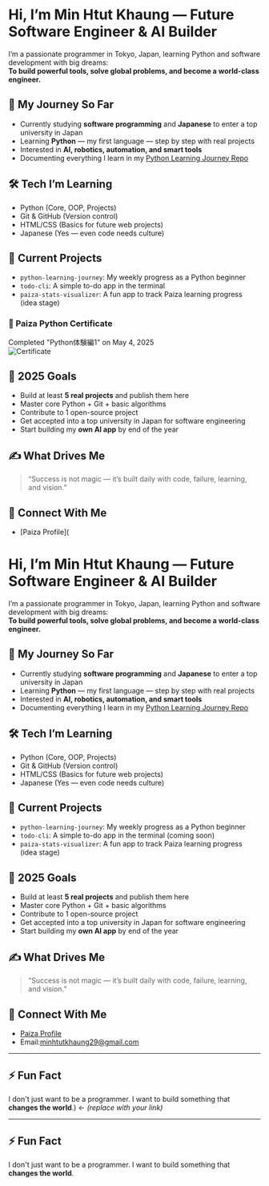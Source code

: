 # Hi, I’m Min Htut Khaung — Future Software Engineer & AI Builder

I’m a passionate programmer in Tokyo, Japan, learning Python and software development with big dreams:  
**To build powerful tools, solve global problems, and become a world-class engineer.**

## 🚀 My Journey So Far
- Currently studying **software programming** and **Japanese** to enter a top university in Japan
- Learning **Python** — my first language — step by step with real projects
- Interested in **AI, robotics, automation, and smart tools**
- Documenting everything I learn in my [Python Learning Journey Repo](https://github.com/MinHtutKhaung29/python-learning-journey)

## 🛠️ Tech I’m Learning
- Python (Core, OOP, Projects)
- Git & GitHub (Version control)
- HTML/CSS (Basics for future web projects)
- Japanese (Yes — even code needs culture)

## 🔧 Current Projects
- `python-learning-journey`: My weekly progress as a Python beginner
- `todo-cli`: A simple to-do app in the terminal
- `paiza-stats-visualizer`: A fun app to track Paiza learning progress (idea stage)
### 🏅 Paiza Python Certificate  
Completed "Python体験編1" on May 4, 2025  
![Certificate](https://github.com/MinHtutKhaung29/python-learning-journey/blob/main/%E3%82%B9%E3%82%AF%E3%83%AA%E3%83%BC%E3%83%B3%E3%82%B7%E3%83%A7%E3%83%83%E3%83%88%202025-05-05%20002007.png?raw=true)


## 🌱 2025 Goals
- Build at least **5 real projects** and publish them here
- Master core Python + Git + basic algorithms
- Contribute to 1 open-source project
- Get accepted into a top university in Japan for software engineering
- Start building my **own AI app** by end of the year

## ✍️ What Drives Me
> “Success is not magic — it’s built daily with code, failure, learning, and vision.”

## 🔗 Connect With Me
- [Paiza Profile](
# Hi, I’m Min Htut Khaung — Future Software Engineer & AI Builder

I’m a passionate programmer in Tokyo, Japan, learning Python and software development with big dreams:  
**To build powerful tools, solve global problems, and become a world-class engineer.**

## 🚀 My Journey So Far
- Currently studying **software programming** and **Japanese** to enter a top university in Japan
- Learning **Python** — my first language — step by step with real projects
- Interested in **AI, robotics, automation, and smart tools**
- Documenting everything I learn in my [Python Learning Journey Repo](https://github.com/MinHtutKhaung29/python-learning-journey)

## 🛠️ Tech I’m Learning
- Python (Core, OOP, Projects)
- Git & GitHub (Version control)
- HTML/CSS (Basics for future web projects)
- Japanese (Yes — even code needs culture)

## 🔧 Current Projects
- `python-learning-journey`: My weekly progress as a Python beginner
- `todo-cli`: A simple to-do app in the terminal (coming soon)
- `paiza-stats-visualizer`: A fun app to track Paiza learning progress (idea stage)

## 🌱 2025 Goals
- Build at least **5 real projects** and publish them here
- Master core Python + Git + basic algorithms
- Contribute to 1 open-source project
- Get accepted into a top university in Japan for software engineering
- Start building my **own AI app** by end of the year

## ✍️ What Drives Me
> “Success is not magic — it’s built daily with code, failure, learning, and vision.”

## 🔗 Connect With Me
- [Paiza Profile](https://paiza.jp/works/mypage) 
- Email:minhtutkhaung29@gmail.com
---

## ⚡ Fun Fact
I don't just want to be a programmer. I want to build something that **changes the world**.) ← *(replace with your link)*

---

## ⚡ Fun Fact
I don't just want to be a programmer. I want to build something that **changes the world**.
